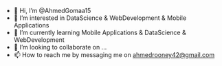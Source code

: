- 👋 Hi, I’m @AhmedGomaa15
- 👀 I’m interested in DataScience & WebDevelopment & Mobile Applications
- 🌱 I’m currently learning Mobile Applications & DataScience & WebDevelopment
- 💞️ I’m looking to collaborate on ...
- 📫 How to reach me by messaging me on ahmedrooney42@gmail.com

<!---
AhmedGomaa15/AhmedGomaa15 is a ✨ special ✨ repository because its `README.md` (this file) appears on your GitHub profile.
You can click the Preview link to take a look at your changes.
--->
